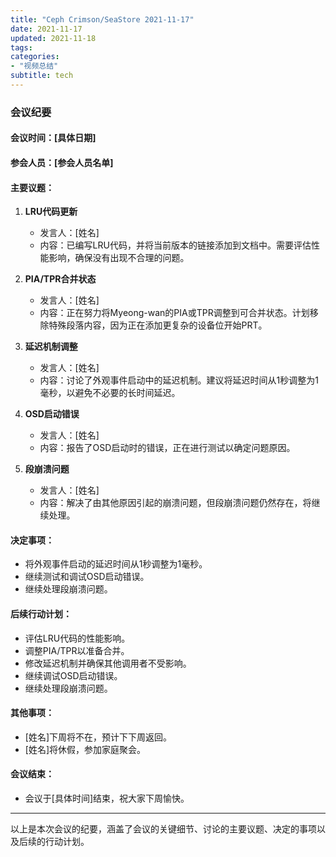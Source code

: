 ```yaml
---
title: "Ceph Crimson/SeaStore 2021-11-17"
date: 2021-11-17
updated: 2021-11-18
tags:
categories:
- "视频总结"
subtitle: tech
---
```



### 会议纪要

#### 会议时间：[具体日期]

#### 参会人员：[参会人员名单]

#### 主要议题：
1. **LRU代码更新**
   - 发言人：[姓名]
   - 内容：已编写LRU代码，并将当前版本的链接添加到文档中。需要评估性能影响，确保没有出现不合理的问题。

2. **PIA/TPR合并状态**
   - 发言人：[姓名]
   - 内容：正在努力将Myeong-wan的PIA或TPR调整到可合并状态。计划移除特殊段落内容，因为正在添加更复杂的设备位开始PRT。

3. **延迟机制调整**
   - 发言人：[姓名]
   - 内容：讨论了外观事件启动中的延迟机制。建议将延迟时间从1秒调整为1毫秒，以避免不必要的长时间延迟。

4. **OSD启动错误**
   - 发言人：[姓名]
   - 内容：报告了OSD启动时的错误，正在进行测试以确定问题原因。

5. **段崩溃问题**
   - 发言人：[姓名]
   - 内容：解决了由其他原因引起的崩溃问题，但段崩溃问题仍然存在，将继续处理。

#### 决定事项：
- 将外观事件启动的延迟时间从1秒调整为1毫秒。
- 继续测试和调试OSD启动错误。
- 继续处理段崩溃问题。

#### 后续行动计划：
- 评估LRU代码的性能影响。
- 调整PIA/TPR以准备合并。
- 修改延迟机制并确保其他调用者不受影响。
- 继续调试OSD启动错误。
- 继续处理段崩溃问题。

#### 其他事项：
- [姓名]下周将不在，预计下下周返回。
- [姓名]将休假，参加家庭聚会。

#### 会议结束：
- 会议于[具体时间]结束，祝大家下周愉快。

---

以上是本次会议的纪要，涵盖了会议的关键细节、讨论的主要议题、决定的事项以及后续的行动计划。